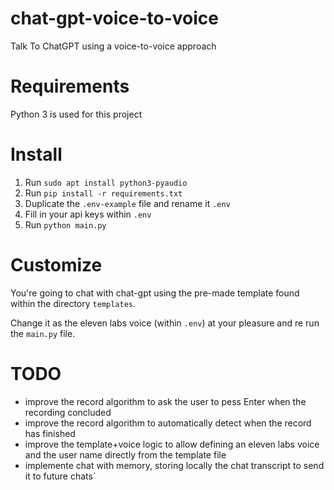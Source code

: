 # chat-gpt-voice-to-voice
Talk To ChatGPT using a voice-to-voice approach 

# Requirements
Python 3 is used for this project

# Install
1. Run `sudo apt install python3-pyaudio`
2. Run `pip install -r requirements.txt`
3. Duplicate the `.env-example` file and rename it `.env`
4. Fill in your api keys within `.env`
5. Run `python main.py`

# Customize
You're going to chat with chat-gpt using the pre-made template found within
the directory `templates`.

Change it as the eleven labs voice (within `.env`) at your pleasure and re run the
`main.py` file.

# TODO
- improve the record algorithm to ask the user to pess Enter when the recording concluded
- improve the record algorithm to automatically detect when the record has finished
- improve the template+voice logic to allow defining an eleven labs voice and the user name
  directly from the template file
- implemente chat with memory, storing locally the chat transcript to send it to future chats`